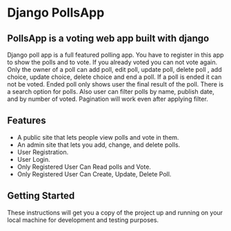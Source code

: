 # Django PollsApp

## PollsApp is a voting web app built with django
<p>
Django poll app is a full featured polling app. You have to register in this app to show the polls and to vote. If you already voted you can not vote again. Only the owner of a poll can add poll, edit poll, update poll, delete poll , add choice, update choice, delete choice and end a poll. If a poll is ended it can not be voted. Ended poll only shows user the final result of the poll. There is a search option for polls. Also user can filter polls by name, publish date, and by number of voted. Pagination will work even after applying filter.
</p>

## Features
- A public site that lets people view polls and vote in them.
- An admin site that lets you add, change, and delete polls.
- User Registration.
- User Login.
- Only Registered User Can Read polls and Vote.
- Only Registered User Can Create, Update, Delete Poll.

## Getting Started
<p>These instructions will get you a copy of the project up and running on your local machine for development and testing purposes.</p>
